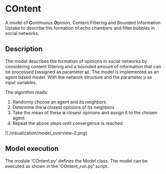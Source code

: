 # COntent
A model of **C**ontinuous **O**pinion, Content Filtering and Bounded Information Uptake to describe the formation of echo chambers and filter bubbles in social networks.

## Description
The model describes the formation of opinions in social networks by considering content filtering and a bounded amount of information that can be processed (assigned as parameter **u**). The model is implemented as an agent based model. With the network structure and the parameter u as input variables. 

The algorithm reads:

1. Randomly choose an agent and its neighbors
2. Determine the **u** closest opinions of its neighbors
3. Take the mean of these **u** closest opinions and assign it to the chosen agent
4. Repeat the above steps until convergence is reached

!(./visualization/model_overview-2.png)

## Model execution
The module 'COntent.py' defines the Model class. The model can be executed as shown in the 'COntent_run.py' script.
